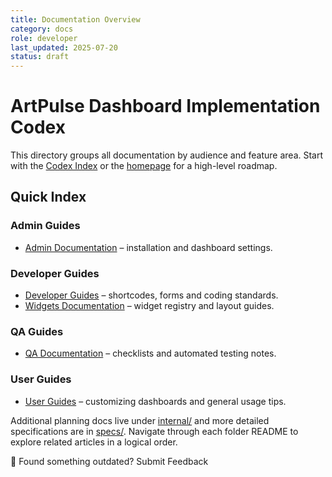 ```yaml
---
title: Documentation Overview
category: docs
role: developer
last_updated: 2025-07-20
status: draft
---
```


# ArtPulse Dashboard Implementation Codex

This directory groups all documentation by audience and feature area. Start with the [Codex Index](./codex_index.md) or the [homepage](./index.md) for a high-level roadmap.

## Quick Index

### Admin Guides
- [Admin Documentation](admin/README.md) – installation and dashboard settings.

### Developer Guides
- [Developer Guides](developer/README.md) – shortcodes, forms and coding standards.
- [Widgets Documentation](widgets/README.md) – widget registry and layout guides.

### QA Guides
- [QA Documentation](qa/README.md) – checklists and automated testing notes.

### User Guides
- [User Guides](user/README.md) – customizing dashboards and general usage tips.

Additional planning docs live under [internal/](internal/) and more detailed specifications are in [specs/](specs/). Navigate through each folder README to explore related articles in a logical order.

💬 Found something outdated? Submit Feedback
